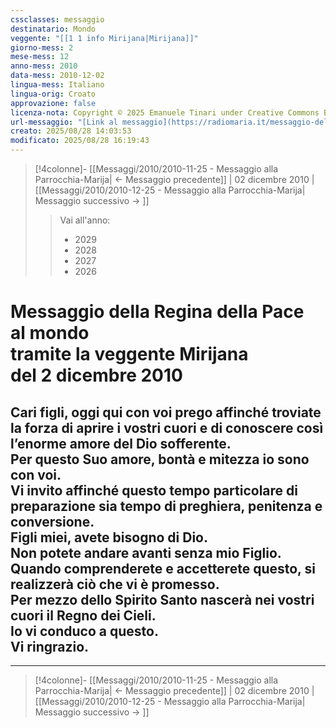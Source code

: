 ```yaml
---
cssclasses: messaggio
destinatario: Mondo
veggente: "[[1 1 info Mirijana|Mirijana]]"
giorno-mess: 2
mese-mess: 12
anno-mess: 2010
data-mess: 2010-12-02
lingua-mess: Italiano
lingua-orig: Croato
approvazione: false
licenza-nota: Copyright © 2025 Emanuele Tinari under Creative Commons BY-NC-SA 4.0 https://creativecommons.org/licenses/by-nc-sa/4.0/
url-messaggio: "[Link al messaggio](https://radiomaria.it/messaggio-del-2-dicembre-2010/)"
creato: 2025/08/28 14:03:53
modificato: 2025/08/28 16:19:43
---
```


> [!4colonne]- [[Messaggi/2010/2010-11-25 - Messaggio alla Parrocchia-Marija| ← Messaggio precedente]] | 02 dicembre 2010 | [[Messaggi/2010/2010-12-25 - Messaggio alla Parrocchia-Marija| Messaggio successivo → ]]
>> <span class="verde">Vai all'anno:</span>
>> - 2029
>> - 2028
>> - 2027
>> - 2026
>

# Messaggio della Regina della Pace<br>al mondo<br>tramite la veggente Mirijana<br>del 2 dicembre 2010

## Cari figli, oggi qui con voi prego affinché troviate la forza di aprire i vostri cuori e di conoscere così l’enorme amore del Dio sofferente.<br>Per questo Suo amore, bontà e mitezza io sono con voi.<br>Vi invito affinché questo tempo particolare di preparazione sia tempo di preghiera, penitenza e conversione.<br>Figli miei, avete bisogno di Dio.<br>Non potete andare avanti senza mio Figlio.<br>Quando comprenderete e accetterete questo, si realizzerà ciò che vi è promesso.<br>Per mezzo dello Spirito Santo nascerà nei vostri cuori il Regno dei Cieli.<br>Io vi conduco a questo.<br>Vi ringrazio.

***

> [!4colonne]- [[Messaggi/2010/2010-11-25 - Messaggio alla Parrocchia-Marija| ← Messaggio precedente]] | 02 dicembre 2010 | [[Messaggi/2010/2010-12-25 - Messaggio alla Parrocchia-Marija| Messaggio successivo → ]]
